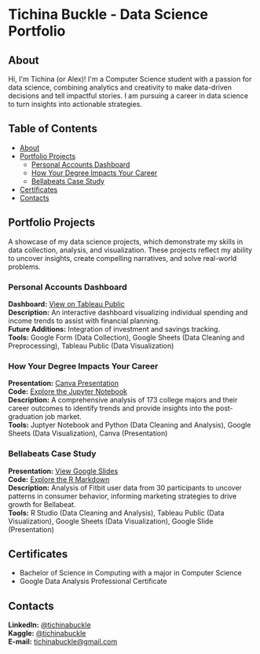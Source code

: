 # Tichina Buckle - Data Science Portfolio

## About
Hi, I'm Tichina (or Alex)! I'm a Computer Science student with a passion for data science, combining analytics and creativity to make data-driven decisions and tell impactful stories. I am pursuing a career in data science to turn insights into actionable strategies.

## Table of Contents
- [About](#about)
- [Portfolio Projects](#portfolio-projects)
	+ [Personal Accounts Dashboard](#personal-accounts-dashboard)
	+ [How Your Degree Impacts Your Career](#how-your-degree-impacts-your-career)
	+ [Bellabeats Case Study](#bellabeats-case-study)
- [Certificates](#certificates)
- [Contacts](#contacts)

## Portfolio Projects
A showcase of my data science projects, which demonstrate my skills in data collection, analysis, and visualization. These projects reflect my ability to uncover insights, create compelling narratives, and solve real-world problems.

### Personal Accounts Dashboard
**Dashboard:** [View on Tableau Public](https://public.tableau.com/views/PersonalAccountsDashboard/PersonalAccountsDashboard?:language=en-US&:sid=&:redirect=auth&:display_count=n&:origin=viz_share_link)
<br>
**Description:** An interactive dashboard visualizing individual spending and income trends to assist with financial planning.
<br>
**Future Additions:** Integration of investment and savings tracking.
<br>
**Tools:** Google Form (Data Collection), Google Sheets (Data Cleaning and  Preprocessing), Tableau Public (Data Visualization)

### How Your Degree Impacts Your Career
**Presentation:** [Canva Presentation](https://www.canva.com/design/DAFWLHPdSKY/XsKzCawyOdRQczlrq6fZUQ/view?utm_content=DAFWLHPdSKY&utm_campaign=designshare&utm_medium=link2&utm_source=sharebutton)
<br>
**Code:** [Explore the Jupyter Notebook](https://github.com/TichinaBuckle/Data-Analysis-Portfolio/blob/main/majors_vs_graduates_v3%20(1).ipynb)
<br>
**Description:** A comprehensive analysis of 173 college majors and their career outcomes to identify trends and provide insights into the post-graduation job market.
<br>
**Tools:** Juptyer Notebook and Python (Data Cleaning and Analysis), Google Sheets (Data Visualization), Canva (Presentation)

### Bellabeats Case Study
**Presentation:** [View Google Slides](https://docs.google.com/presentation/d/1g8J6zGIMgqKfzyKkVqLq_z6daM6SgIfH3TxzPFwdANw/edit?usp=sharing)
<br>
**Code:** [Explore the R Markdown](https://github.com/Lexciib/Data-Analysis-Portfolio/blob/main/Bellabeat%20Case%20Study.pdf)
<br>
**Description:** Analysis of Fitbit user data from 30 participants to uncover patterns in consumer behavior, informing marketing strategies to drive growth for Bellabeat.
<br>
**Tools:** R Studio (Data Cleaning and Analysis), Tableau Public (Data Visualization), Google Sheets (Data Visualization), Google Slide (Presentation)

## Certificates
- Bachelor of Science in Computing with a major in Computer Science
  <br>
- Google Data Analysis Professional Certificate

## Contacts
**LinkedIn:** [@tichinabuckle](https://www.linkedin.com/in/tichinabuckle/)
<br>
**Kaggle:** [@tichinabuckle](https://www.kaggle.com/tichinabuckle)
<br>
**E-mail:** tichinabuckle@gmail.com
